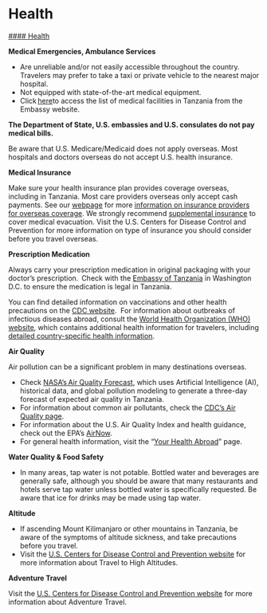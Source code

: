 # Health

[#### Health](javascript:void(0); "Health")

**Medical Emergencies, Ambulance Services**

* Are unreliable and/or not easily accessible throughout the country. Travelers may prefer to take a taxi or private vehicle to the nearest major hospital.
* Not equipped with state-of-the-art medical equipment.
* Click [here](https://tz.usembassy.gov/medical-assistance/)to access the list of medical facilities in Tanzania from the Embassy website.

**The Department of State, U.S. embassies and U.S. consulates do not pay medical bills.**

Be aware that U.S. Medicare/Medicaid does not apply overseas. Most hospitals and doctors overseas do not accept U.S. health insurance.

**Medical Insurance**

Make sure your health insurance plan provides coverage overseas, including in Tanzania. Most care providers overseas only accept cash payments. See our [webpage](https://travel.state.gov/content/travel/en/international-travel/before-you-go/your-health-abroad/insurance-providers-overseas.html) for more [information on insurance providers for overseas coverage](http://travel.state.gov/content/passports/en/go/health/insurance-providers.html). We strongly recommend [supplemental insurance](http://travel.state.gov/content/passports/english/go/health/insurance-providers.html) to cover medical evacuation. Visit the U.S. Centers for Disease Control and Prevention for more information on type of insurance you should consider before you travel overseas.

**Prescription Medication**

Always carry your prescription medication in original packaging with your doctor’s prescription.  Check with the [Embassy of Tanzania](https://www.us.tzembassy.go.tz/) in Washington D.C. to ensure the medication is legal in Tanzania.

You can find detailed information on vaccinations and other health precautions on the [CDC website](https://wwwnc.cdc.gov/travel).  For information about outbreaks of infectious diseases abroad, consult the [World Health Organization (WHO) website](http://www.who.int/topics/infectious_diseases/en/), which contains additional health information for travelers, including [detailed country-specific health information](http://www.who.int/countries/en/).

**Air Quality**

Air pollution can be a significant problem in many destinations overseas.

* Check [NASA’s Air Quality Forecast](https://aeronet.gsfc.nasa.gov/new_web/aqforecast), which uses Artificial Intelligence (AI), historical data, and global pollution modeling to generate a three-day forecast of expected air quality in Tanzania.
* For information about common air pollutants, check the [CDC’s Air Quality page](https://www.cdc.gov/air-quality/pollutants/).
* For information about the U.S. Air Quality Index and health guidance, check out the EPA’s [AirNow](https://www.airnow.gov/aqi/aqi-basics/).
* For general health information, visit the “[Your Health Abroad](https://travel.state.gov/content/travel/en/international-travel/before-you-go/your-health-abroad.html)” page.

**Water Quality & Food Safety**

* In many areas, tap water is not potable. Bottled water and beverages are generally safe, although you should be aware that many restaurants and hotels serve tap water unless bottled water is specifically requested. Be aware that ice for drinks may be made using tap water.

**Altitude**

* If ascending Mount Kilimanjaro or other mountains in Tanzania, be aware of the symptoms of altitude sickness, and take precautions before you travel.
* Visit the [U.S. Centers for Disease Control and Prevention website](https://wwwnc.cdc.gov/travel/page/travel-to-high-altitudes#:~:text=Tips%20to%20Avoid%20Altitude%20Illness,to%20the%20lower%20oxygen%20levels.) for more information about Travel to High Altitudes.

**Adventure Travel**

Visit the [U.S. Centers for Disease Control and Prevention website](https://wwwnc.cdc.gov/travel/page/adventure) for more information about Adventure Travel.